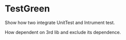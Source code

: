 TestGreen
=========

Show how two integrate UnitTest and Intrument test.

How dependent on 3rd lib and exclude its dependence.
